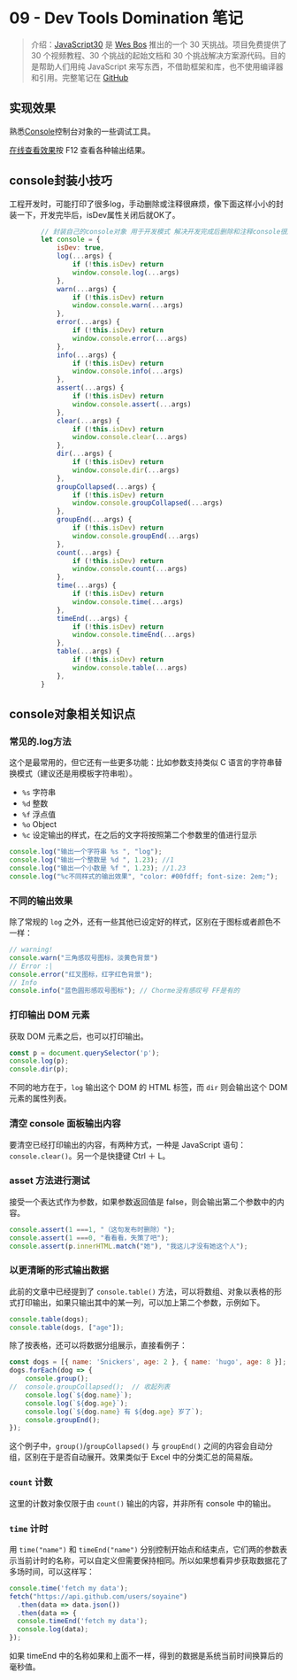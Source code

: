 # 09 - Dev Tools Domination 笔记

> 介绍：[JavaScript30](https://javascript30.com) 是 [Wes Bos](https://github.com/wesbos) 推出的一个 30 天挑战。项目免费提供了 30 个视频教程、30 个挑战的起始文档和 30 个挑战解决方案源代码。目的是帮助人们用纯 JavaScript 来写东西，不借助框架和库，也不使用编译器和引用。完整笔记在 [GitHub](https://github.com/jeffierw/JavaScript30)

## 实现效果

熟悉[Console](https://developer.mozilla.org/zh-CN/docs/Web/API/Canvas_API)控制台对象的一些调试工具。

[在线查看效果](https://jeffierw.github.io/JavaScript30/09%20-%20Dev%20Tools%20Domination/index-YepW.html)按 F12 查看各种输出结果。

## console封装小技巧

工程开发时，可能打印了很多log，手动删除或注释很麻烦，像下面这样小小的封装一下，开发完毕后，isDev属性关闭后就OK了。
```js
        // 封装自己的console对象 用于开发模式 解决开发完成后删除和注释console很麻烦的问题 直接false掉isDev
        let console = {
            isDev: true,
            log(...args) {
                if (!this.isDev) return
                window.console.log(...args)
            },
            warn(...args) {
                if (!this.isDev) return
                window.console.warn(...args)
            },
            error(...args) {
                if (!this.isDev) return
                window.console.error(...args)
            },
            info(...args) {
                if (!this.isDev) return
                window.console.info(...args)
            },
            assert(...args) {
                if (!this.isDev) return
                window.console.assert(...args)
            },
            clear(...args) {
                if (!this.isDev) return
                window.console.clear(...args)
            },
            dir(...args) {
                if (!this.isDev) return
                window.console.dir(...args)
            },
            groupCollapsed(...args) {
                if (!this.isDev) return
                window.console.groupCollapsed(...args)
            },
            groupEnd(...args) {
                if (!this.isDev) return
                window.console.groupEnd(...args)
            },
            count(...args) {
                if (!this.isDev) return
                window.console.count(...args)
            },
            time(...args) {
                if (!this.isDev) return
                window.console.time(...args)
            },
            timeEnd(...args) {
                if (!this.isDev) return
                window.console.timeEnd(...args)
            },
            table(...args) {
                if (!this.isDev) return
                window.console.table(...args)
            },
        }
```

## console对象相关知识点

### 常见的.log方法

这个是最常用的，但它还有一些更多功能：比如参数支持类似 C 语言的字符串替换模式（建议还是用模板字符串啦）。

- `%s` 字符串
- `%d` 整数
- `%f` 浮点值
- `%o` Object
- `%c` 设定输出的样式，在之后的文字将按照第二个参数里的值进行显示

```js
console.log("输出一个字符串 %s ", "log");
console.log("输出一个整数是 %d ", 1.23); //1
console.log("输出一个小数是 %f ", 1.23); //1.23
console.log("%c不同样式的输出效果", "color: #00fdff; font-size: 2em;");
```

### 不同的输出效果

除了常规的 `log` 之外，还有一些其他已设定好的样式，区别在于图标或者颜色不一样：

```js
// warning!
console.warn("三角感叹号图标，淡黄色背景")
// Error :|
console.error("红叉图标，红字红色背景");
// Info
console.info("蓝色圆形感叹号图标"); // Chorme没有感叹号 FF是有的
```

### 打印输出 DOM 元素

获取 DOM 元素之后，也可以打印输出。

```js
const p = document.querySelector('p');
console.log(p);
console.dir(p);
```


不同的地方在于，`log` 输出这个 DOM  的 HTML 标签，而 `dir` 则会输出这个 DOM 元素的属性列表。

### 清空 console 面板输出内容

要清空已经打印输出的内容，有两种方式，一种是 JavaScript 语句： `console.clear()`。另一个是快捷键 Ctrl ＋ L。

### asset 方法进行测试

接受一个表达式作为参数，如果参数返回值是 false，则会输出第二个参数中的内容。

```js
console.assert(1 ===1, "（这句发布时删除）");
console.assert(1 ===0, "看看看，失策了吧");
console.assert(p.innerHTML.match("她"), "我这儿才没有她这个人");
```

### 以更清晰的形式输出数据

此前的文章中已经提到了 `console.table()` 方法，可以将数组、对象以表格的形式打印输出，如果只输出其中的某一列，可以加上第二个参数，示例如下。

```js
console.table(dogs);
console.table(dogs, ["age"]);
```

除了按表格，还可以将数据分组展示，直接看例子：

```js
const dogs = [{ name: 'Snickers', age: 2 }, { name: 'hugo', age: 8 }];
dogs.forEach(dog => {
	console.group();		
//	console.groupCollapsed();  // 收起列表
	console.log(`${dog.name}`);
	console.log(`${dog.age}`);
	console.log(`${dog.name} 有 ${dog.age} 岁了`);
	console.groupEnd();
});
```

这个例子中，`group()`/`groupCollapsed()` 与 `groupEnd()` 之间的内容会自动分组，区别在于是否自动展开。效果类似于 Excel 中的分类汇总的简易版。

### `count` 计数

这里的计数对象仅限于由 `count()` 输出的内容，并非所有 console 中的输出。

### `time` 计时

用 `time("name")` 和 `timeEnd("name")` 分别控制开始点和结束点，它们两的参数表示当前计时的名称，可以自定义但需要保持相同。所以如果想看异步获取数据花了多场时间，可以这样写：

````js
console.time('fetch my data');
fetch("https://api.github.com/users/soyaine")
  .then(data => data.json())
  .then(data => {
  console.timeEnd('fetch my data');
  console.log(data);
});
````

如果 timeEnd 中的名称如果和上面不一样，得到的数据是系统当前时间换算后的毫秒值。
